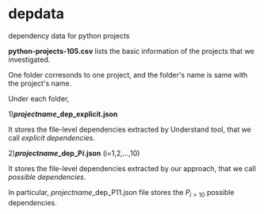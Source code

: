 # depdata
dependency data for python projects


**python-projects-105.csv** lists the basic information of the projects that we investigated.

One folder corresonds to one project, and the folder's name is same with the project's name.

Under each folder,

1)**$project name$_dep_explicit.json** 

It stores the file-level dependencies extracted by Understand tool, that we call *explicit dependencies*.

2)**$project name$_dep_P$i$.json** (i=1,2,...,10) 

It stores the file-level dependencies extracted by our approach, that we call *possible dependencies*.

In particular,  $project name$_dep_P11.json file stores the $P_{i>10}$ possible dependencies. 

